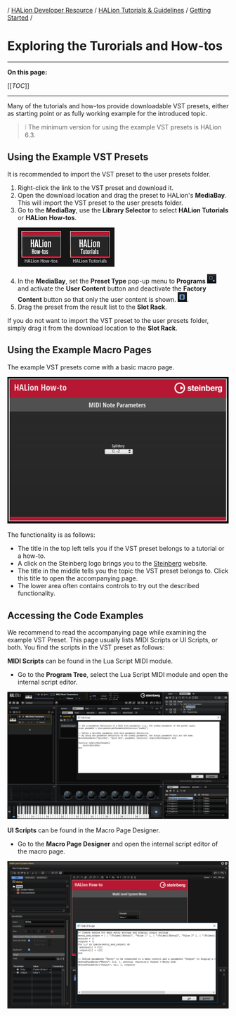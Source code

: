/ [HALion Developer Resource](../../HALion-Developer-Resource.md) / [HALion Tutorials & Guidelines](./HALion-Tutorials-Guidelines.md) / [Getting Started](./Getting-Started.md) /

# Exploring the Turorials and How-tos

---

**On this page:**

[[_TOC_]]

---

Many of the tutorials and how-tos provide downloadable VST presets, either as starting point or as fully working example for the introduced topic.

>&#10069; The minimum version for using the example VST presets is HALion 6.3.

## Using the Example VST Presets

It is recommended to import the VST preset to the user presets folder.

1. Right-click the link to the VST preset and download it.
1. Open the download location and drag the preset to HALion's **MediaBay**. This will import the VST preset to the user presets folder.
1. Go to the **MediaBay**, use the **Library Selector** to select **HALion Tutorials** or **HALion How-tos**.<p>![Select Content Set](../images/Select-Content-Set.png)</p>
1. In the **MediaBay**, set the **Preset Type** pop-up menu to **Programs** ![Program Filter](../images/Program-Filter.png)  and activate the **User Content** button and deactivate the **Factory Content** button so that only the user content is shown. ![User Content](../images/User-Content.png).
1. Drag the preset from the result list to the **Slot Rack**.

If you do not want to import the VST preset to the user presets folder, simply drag it from the download location to the **Slot Rack**.

## Using the Example Macro Pages

The example VST presets come with a basic macro page.

![How-tos Macro Page](../images/How-tos-Macro-Page.png)

The functionality is as follows:

* The title in the top left tells you if the VST preset belongs to a tutorial or a how-to.
* A click on the Steinberg logo brings you to the [Steinberg](https://www.steinberg.net/) website.
* The title in the middle tells you the topic the VST preset belongs to. Click this title to open the accompanying page.
* The lower area often contains controls to try out the described functionality.

## Accessing the Code Examples
We recommend to read the accompanying page while examining the example VST Preset. This page usually lists MIDI Scripts or UI Scripts, or both. You find the scripts in the VST preset as follows:

**MIDI Scripts** can be found in the Lua Script MIDI module.

* Go to the **Program Tree**, select the Lua Script MIDI module and open the internal script editor.

![MIDI Script in Lua Script MIDI Module](../images/MIDI-Script-in-Lua-Script-MIDI-Module.png)

**UI Scripts** can be found in the Macro Page Designer.

* Go to the **Macro Page Designer** and open the internal script editor of the macro page.

![UI Script in Macro Page Designer.png](../images/UI-Script-in-Macro-Page-Designer.png)